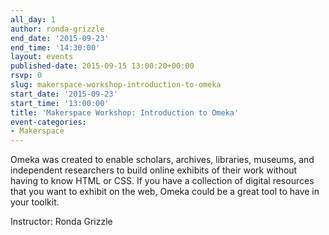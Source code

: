 ```yaml
---
all_day: 1
author: ronda-grizzle
end_date: '2015-09-23'
end_time: '14:30:00'
layout: events
published-date: 2015-09-15 13:00:20+00:00
rsvp: 0
slug: makerspace-workshop-introduction-to-omeka
start_date: '2015-09-23'
start_time: '13:00:00'
title: 'Makerspace Workshop: Introduction to Omeka'
event-categories:
- Makerspace
---
```


Omeka was created to enable scholars, archives, libraries, museums, and independent researchers to build online exhibits of their work without having to know HTML or CSS. If you have a collection of digital resources that you want to exhibit on the web, Omeka could be a great tool to have in your toolkit. 

Instructor: Ronda Grizzle
